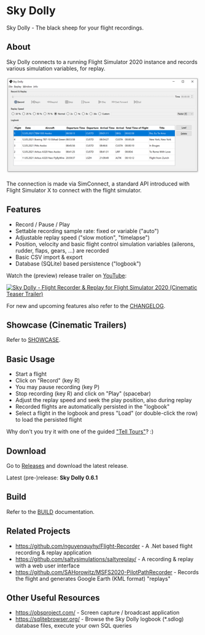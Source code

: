 # Sky Dolly
Sky Dolly - The black sheep for your flight recordings.

## About
Sky Dolly connects to a running Flight Simulator 2020 instance and records various simulation variables, for replay.

![Sky Dolly v0.5.0](./img/SkyDolly-v0.6.0.png)

The connection is made via SimConnect, a standard API introduced with Flight Simulator X to connect with the flight simulator.

## Features
* Record / Pause / Play
* Settable recording sample rate: fixed or variable ("auto")
* Adjustable replay speed ("slow motion", "timelapse")
* Position, velocity and basic flight control simulation variables (ailerons, rudder, flaps, gears, ...) are recorded
* Basic CSV import & export
* Database (SQLite) based persistence ("logbook")

Watch the (preview) release trailer on [YouTube](https://www.youtube.com/watch?v=_n4qRtm78_I):

[![Sky Dolly - Flight Recorder & Replay for Flight Simulator 2020 (Cinematic Teaser Trailer)](https://img.youtube.com/vi/_n4qRtm78_I/0.jpg)](https://www.youtube.com/watch?v=_n4qRtm78_I "Sky Dolly - Flight Recorder & Replay for Flight Simulator 2020 (Cinematic Teaser Trailer)")

For new and upcoming features also refer to the [CHANGELOG](CHANGELOG.md).

## Showcase (Cinematic Trailers)

Refer to [SHOWCASE](SHOWCASE.md).

## Basic Usage

* Start a flight
* Click on "Record" (key R)
* You may pause recording (key P)
* Stop recording (key R) and click on "Play" (spacebar)
* Adjust the replay speed and seek the play position, also during replay
* Recorded flights are automatically persisted in the "logbook"
* Select a flight in the logbook and press "Load" (or double-click the row) to load the persisted flight

Why don't you try it with one of the guided ["Tell Tours"](https://github.com/till213/Tell-Tours)? :)

## Download

Go to [Releases](https://github.com/till213/SkyDolly/releases) and download the latest release.

Latest (pre-)release: **Sky Dolly 0.6.1**

## Build

Refer to the [BUILD](BUILD.md) documentation.

## Related Projects

* https://github.com/nguyenquyhy/Flight-Recorder - A .Net based flight recording & replay application
* https://github.com/saltysimulations/saltyreplay/ - A recording & replay with a web user interface
* https://github.com/SAHorowitz/MSFS2020-PilotPathRecorder - Records the flight and generates Google Earth (KML format) "replays"

## Other Useful Resources

* https://obsproject.com/ - Screen capture / broadcast application
* https://sqlitebrowser.org/ - Browse the Sky Dolly logbook (*.sdlog) database files, execute your own SQL queries
